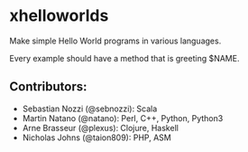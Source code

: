 xhelloworlds
============

Make simple Hello World programs in various languages.

Every example should have a method that is greeting $NAME.


Contributors:
-------------
- Sebastian Nozzi (@sebnozzi): Scala
- Martin Natano (@natano): Perl, C++, Python, Python3
- Arne Brasseur (@plexus): Clojure, Haskell
- Nicholas Johns (@taion809): PHP, ASM

